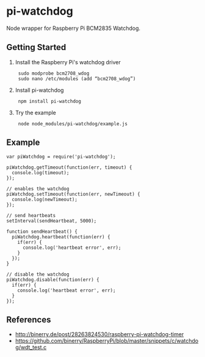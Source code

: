 
pi-watchdog
===========

Node wrapper for Raspberry Pi BCM2835 Watchdog.

Getting Started
---------------

1. Install the Raspberry Pi's watchdog driver

        sudo modprobe bcm2708_wdog
        sudo nano /etc/modules (add “bcm2708_wdog”)
        
1. Install pi-watchdog

        npm install pi-watchdog
        
1. Try the example

        node node_modules/pi-watchdog/example.js

Example
-------

```
var piWatchdog = require('pi-watchdog');

piWatchdog.getTimeout(function(err, timeout) {
  console.log(timeout);
});

// enables the watchdog
piWatchdog.setTimeout(function(err, newTimeout) {
  console.log(newTimeout);
});

// send heartbeats
setInterval(sendHeartbeat, 5000);

function sendHeartbeat() {
  piWatchdog.heartbeat(function(err) {
    if(err) {
      console.log('heartbeat error', err);
    }
  });
}

// disable the watchdog
piWatchdog.disable(function(err) {
  if(err) {
    console.log('heartbeat error', err);
  }
});
```

References
----------

* http://binerry.de/post/28263824530/raspberry-pi-watchdog-timer
* https://github.com/binerry/RaspberryPi/blob/master/snippets/c/watchdog/wdt_test.c
